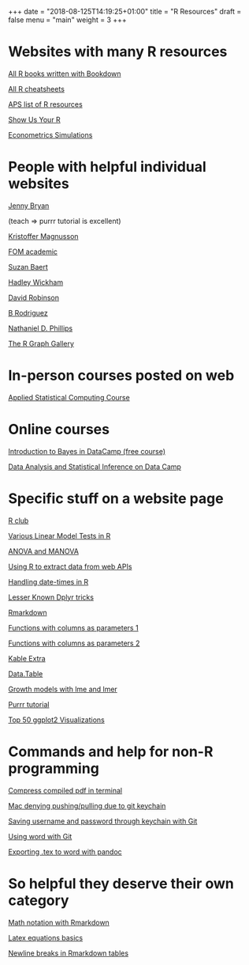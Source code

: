 +++
date = "2018-08-125T14:19:25+01:00"
title = "R Resources"
draft = false
menu = "main"
weight = 3
+++

# Websites with many R resources

[All R books written with Bookdown](https://bookdown.org)

[All R cheatsheets](https://www.rstudio.com/resources/cheatsheets/)

[APS list of R resources](https://www.psychologicalscience.org/observer/learning-to-work-with-r)

[Show Us Your R](http://www.flutterbys.com.au/stats/index.html)

[Econometrics Simulations](http://www.econometricsbysimulation.com/2012/10/using-simulations-to-maximize.html)

# People with helpful individual websites

[Jenny Bryan](https://jennybryan.org)  

(teach => purrr tutorial is excellent)

[Kristoffer Magnusson](https://rpsychologist.com)

[FOM academic](https://data-se.netlify.com)

[Suzan Baert](https://suzan.rbind.io)

[Hadley Wickham](http://hadley.nz/index.html)

[David Robinson](http://varianceexplained.org)

[B Rodriguez](https://b-rodrigues.github.io/fput/)

[Nathaniel D. Phillips](https://bookdown.org/ndphillips/YaRrr/)

[The R Graph Gallery](https://www.r-graph-gallery.com/all-graphs/)

# In-person courses posted on web

[Applied Statistical Computing Course](http://had.co.nz/stat480.1.html)

# Online courses

[Introduction to Bayes in DataCamp (free course)](https://www.datacamp.com/community/open-courses/beginning-bayes-in-r)

[Data Analysis and Statistical Inference on Data Camp](https://www.datacamp.com/community/open-courses/statistical-inference-and-data-analysis)

# Specific stuff on a website page

[R club](https://blogs.uoregon.edu/rclub/)

[Various Linear Model Tests in R](https://www.zoology.ubc.ca/~schluter/R/fit-model/)

[ANOVA and MANOVA](https://www.statmethods.net/stats/anova.html)

[Using R to extract data from web APIs](https://tclavelle.github.io/blog/r_and_apis/)

[Handling date-times in R](http://biostat.mc.vanderbilt.edu/wiki/pub/Main/ColeBeck/datestimes.pdf)

[Lesser Known Dplyr tricks](https://www.brodrigues.co/blog/2017-02-17-lesser_known_tricks/)

[Rmarkdown](http://www.stat.cmu.edu/~cshalizi/rmarkdown/)

[Functions with columns as parameters 1](https://stackoverflow.com/questions/47494975/passing-column-name-as-parameter-to-a-function-using-dplyr)

[Functions with columns as parameters 2](https://www.brodrigues.co/blog/2016-07-18-data-frame-columns-as-arguments-to-dplyr-functions/)

[Kable Extra](http://haozhu233.github.io/kableExtra/awesome_table_in_html.html)

[Data.Table](https://github.com/Rdatatable/data.table/wiki/Getting-started)

[Growth models with lme and lmer](http://rpsychologist.com/r-guide-longitudinal-lme-lmer)

[Purrr tutorial](https://emoriebeck.github.io/R-tutorials/purrr/)

[Top 50 ggplot2 Visualizations](http://r-statistics.co/Top50-Ggplot2-Visualizations-MasterList-R-Code.html)

# Commands and help for non-R programming

[Compress compiled pdf in terminal](https://raw.githubusercontent.com/Cdishop/alumn/master/newsletter/compress_pdf_syntax.txt)

[Mac denying pushing/pulling due to git keychain](https://stackoverflow.com/questions/33636467/unable-to-click-always-allow-on-git-credential-osxkeychain-popup)

[Saving username and password through keychain with Git](https://help.github.com/articles/caching-your-github-password-in-git/)

[Using word with Git](http://blog.martinfenner.org/2014/08/25/using-microsoft-word-with-git/)

[Exporting .tex to word with pandoc](https://jabranham.com/blog/2016/11/using-pandoc-export-to-word/)

# So helpful they deserve their own category

[Math notation with Rmarkdown](https://www.calvin.edu/~rpruim/courses/s341/S17/from-class/MathinRmd.html)

[Latex equations basics](http://moser-isi.ethz.ch/docs/typeset_equations.pdf)

[Newline breaks in Rmarkdown tables](https://haozhu233.github.io/kableExtra/best_practice_for_newline_in_latex_table.pdf)



